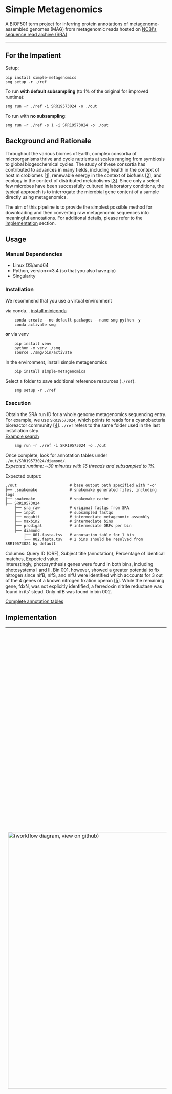 # Simple Metagenomics
A BIOF501 term project for inferring protein annotations of metagenome-assembled genomes (MAG) from metagenomic reads hosted on [NCBI's sequence read archive (SRA)](https://www.ncbi.nlm.nih.gov/sra)

-------------------------

## For the Impatient
Setup:
```
pip install simple-metagenomics
smg setup -r ./ref
```
To run **with default subsampling** (to 1% of the original for improved runtime):
```
smg run -r ./ref -i SRR19573024 -o ./out
```
To run with **no subsampling**:
```
smg run -r ./ref -s 1 -i SRR19573024 -o ./out
```

## Background and Rationale

Throughout the various biomes of Earth, complex consortia of microorganisms thrive and cycle nutrients at scales ranging from symbiosis to global biogeochemical cycles. The study of these consortia has contributed to advances in many fields, including health in the context of host microbiomes [[1](#references)], renewable energy in the context of biofuels [[2](#references)], and ecology in the context of distributed metabolisms [[3](#references)]. Since only a select few microbes have been successfully cultured in laboratory conditions, the typical approach is to interrogate the microbial gene content of a sample directly using metagenomics.

The aim of this pipeline is to provide the simplest possible method for downloading and then converting raw metagenomic sequences into meaningful annotations. For additional details, please refer to the [implementation](#implementation) section.

## Usage

### **Manual Dependencies**

- Linux OS/amd64
- Python, version>=3.4 (so that you also have pip)
- Singularity

### **Installation**
We recommend that you use a virtual environment

via conda...
[install miniconda](https://docs.conda.io/en/latest/miniconda.html)
```
    conda create --no-default-packages --name smg python -y
    conda activate smg
```

**or** via venv
```
    pip install venv
    python -m venv ./smg
    source ./smg/bin/activate

```

In the environment, install simple metagenomics
```
    pip install simple-metagenomics
```

Select a folder to save additional reference resources (`./ref`).
```
    smg setup -r ./ref
```

### **Execution**

Obtain the SRA run ID for a whole genome metagenomics sequencing entry. For example, we use `SRR19573024`, which points to reads for a cyanobacteria bioreactor community [[4](#references)]. `./ref` refers to the same folder used in the last installation step.<br>
[Example search](https://www.ncbi.nlm.nih.gov/sra?term=(%22metagenome%22%5BOrganism%5D)%20AND%20%22wgs%22%5BStrategy%5D)

```
    smg run -r ./ref -i SRR19573024 -o ./out
```

Once complete, look for annotation tables under `./out/SRR19573024/diamond/`.<br>
*Expected runtime: ~30 minutes with 16 threads and subsampled to 1%.*

Expected output:<br>

    ./out                       # base output path specified with "-o"
    ├── .snakemake              # snakemake generated files, including logs
    ├── snakemake               # snakemake cache
    ├── SRR19573024
        ├── sra_raw             # original fastqs from SRA
        ├── input               # subsampled fastqs
        ├── megahit             # intermediate metagenomic assembly
        ├── maxbin2             # intermediate bins
        ├── prodigal            # intermediate ORFs per bin
        ├── diamond
            ├── 001.fasta.tsv   # annotation table for 1 bin
            ├── 002.fasta.tsv   # 2 bins should be resolved from SRR19573024 by default

Columns: Query ID (ORF), Subject title (annotation), Percentage of identical matches, Expected value <br>
Interestingly, photosynthesis genes were found in both bins, including photosystems I and II. Bin 001, however, showed a greater potential to fix nitrogen since nifB, nifS, and nifU were identified which accounts for 3 out of the 4 genes of a known nitrogen fixation operon [[5](#references)]. While the remaining gene, fdxN, was not explicitly identified, a ferredoxin nitrite reductase was found in its' stead. Only nifB was found in bin 002.

[Complete annotation tables](https://github.com/Tony-xy-Liu/simple-metagenomics/tree/main/example_output)

## Implementation

<table>
 <tr>
    <td>
        <img src="https://raw.githubusercontent.com/Tony-xy-Liu/simple-metagenomics/main/resources/dag.svg" alt="(workflow diagram, view on github)" style="min-width:25vw;max-height:75vh" width="800px"/>
    </td>
    <td valign="top">
        <p>
            The workflow is managed by snakemake [<a href="#references">6</a>] with all workflow-related dependencies packaged into a Docker container to maximize reproducibiltiy. Due to its' rising popularity, especially in the research community, Singularity [<a href="#references">7</a>] may be used as an alternative to Docker. The container image is hosted on <a href="https://quay.io/repository/txyliu/simple-metagenomics">Quay.io</a> and automatically pulled during setup.
        </p>
        <p>
            <b>sra_download:</b> Using <a href="https://github.com/ncbi/sra-tools/wiki">sra toolkit</a>, we download the paired-paired end fastqs pointed to by the given SRA run ID.
        </p>
        <p>
            <b>subsample:</b> A python script randomly subsamples the fastq reads to the given percentage using <a href="https://numpy.org/doc/stable/">numpy</a>
        </p>
        <p>
            <b>Megahit [<a href="#references">8</a>]:</b> The subsampled reads are assembled into longer segments (contigs).
        </p>
        <p>
            <b>Maxbin2 [<a href="#references">9</a>]:</b> These segments are then clusted into bins based on tetranucleotide frequency and read coverage.
        </p>
        <p>
            <b>Prodigal [<a href="#references">10</a>]:</b> The contigs of each bin are then scanned for open reading frames (ORF) by using a dynamic programming algorithm that takes into account ribosomal binding sites, start & stop codons, and ORF length.
        </p>
        <p>
            <b>Diamond [<a href="#references">11</a>]:</b> Predicted ORFs are annotated based on the degree of homology with known reference sequences in the <b>Clusters of Orthologous Genes (COG)</b> [<a href="#references">12</a>] database.
        </p>
    </td>
 </tr>
</table>

## **Command Line Interface**
```
$ smg
simple-metagenomics v1.0
https://github.com/Tony-xy-Liu/simple-metagenomics

Syntax: smg COMMAND [OPTIONS]

Where COMMAND is one of:
setup
run

for additional help, use:
smg COMMAND -h
```
```
$ smg setup
usage: smg setup [-h] -r PATH [-c TYPE]

optional arguments:
  -h, --help  show this help message and exit
  -r PATH     where to save required resources
  -c TYPE     the resource container type, choose from: "singularity"
              (default) or "docker"

the following arguments are required: -r
```
```
$ smg run
usage: smg run [-h] -r PATH -i SRA_ID -o PATH [-s DECIMAL] [-t INT] [--mock]

optional arguments:
  -h, --help  show this help message and exit
  -r PATH     path to saved required resources from running: smg setup
  -i SRA_ID   example: SRR19573024
  -o PATH     output folder
  -s DECIMAL  subsample fraction for raw reads, set to 1 for no subsampling,
              default:0.01
  -t INT      threads, default:16
  --mock      dry run snakemake

the following arguments are required: -r, -i, -o
```

## References

[1] [Thomas S, Izard J, Walsh E, Batich K, Chongsathidkiet P, Clarke G, Sela DA, Muller AJ, Mullin JM, Albert K, Gilligan JP, DiGuilio K, Dilbarova R, Alexander W, Prendergast GC. 2017. The Host Microbiome Regulates and Maintains Human Health: A Primer and Perspective for Non-Microbiologists. Cancer Res 77:1783–1812.](https://doi.org/10.1158/0008-5472.CAN-16-2929)

[2] [Nozzi N, Oliver J, Atsumi S. 2013. Cyanobacteria as a Platform for Biofuel Production. Front Bioeng Biotechnol 1.](https://www.frontiersin.org/articles/10.3389/fbioe.2013.00007/full)

[3] [McCutcheon JP, von Dohlen CD. 2011. An interdependent metabolic patchwork in the nested symbiosis of mealybugs. Curr Biol CB 21:1366–1372.](https://www.ncbi.nlm.nih.gov/pmc/articles/PMC3169327/)

[4] [Noonan AJC, Qiu Y, Kieft B, Formby S, Liu T, Dofher K, Koch M, Hallam SJ. 2022. Metagenome-Assembled Genomes for “Candidatus Phormidium sp. Strain AB48” and Co-occurring Microorganisms from an Industrial Photobioreactor Environment. Microbiol Resour Announc 0:e00447-22.](https://doi.org/10.1128/mra.00447-22)

[5] [Mulligan ME, Haselkorn R. 1989. Nitrogen fixation (nif) genes of the cyanobacterium Anabaena species strain PCC 7120. J Biol Chem 264:19200–19207.](https://doi.org/10.1016/S0021-9258(19)47287-6)

[6] [Mölder F, Jablonski KP, Letcher B, Hall MB, Tomkins-Tinch CH, Sochat V, Forster J, Lee S, Twardziok SO, Kanitz A, Wilm A, Holtgrewe M, Rahmann S, Nahnsen S, Köster J. 2021. Sustainable data analysis with Snakemake. 10:33.](https://doi.org/10.12688/f1000research.29032.2)

[7] [Kurtzer GM, Sochat V, Bauer MW. 2017. Singularity: Scientific containers for mobility of compute. PLOS ONE 12:e0177459.](https://doi.org/10.1371/journal.pone.0177459)

[8] [Li D, Liu C-M, Luo R, Sadakane K, Lam T-W. 2015. MEGAHIT: an ultra-fast single-node solution for large and complex metagenomics assembly via succinct de Bruijn graph. Bioinformatics 31:1674–1676.](https://doi.org/10.1093/bioinformatics/btv033)

[9] [Wu Y-W, Simmons BA, Singer SW. 2016. MaxBin 2.0: an automated binning algorithm to recover genomes from multiple metagenomic datasets. Bioinformatics 32:605–607.](https://doi.org/10.1093/bioinformatics/btv638)

[10] [Hyatt D, Chen G-L, LoCascio PF, Land ML, Larimer FW, Hauser LJ. 2010. Prodigal: prokaryotic gene recognition and translation initiation site identification. BMC Bioinformatics 11:119.](https://doi.org/10.1186/1471-2105-11-119)

[11] [Buchfink B, Xie C, Huson DH. 2015. Fast and sensitive protein alignment using DIAMOND. 1. Nat Methods 12:59–60.](https://doi.org/10.1038/nmeth.3176)

[12] [Tatusov RL, Galperin MY, Natale DA, Koonin EV. 2000. The COG database: a tool for genome-scale analysis of protein functions and evolution. Nucleic Acids Res 28:33–36.](https://doi.org/10.1093%2Fnar%2F28.1.33)
